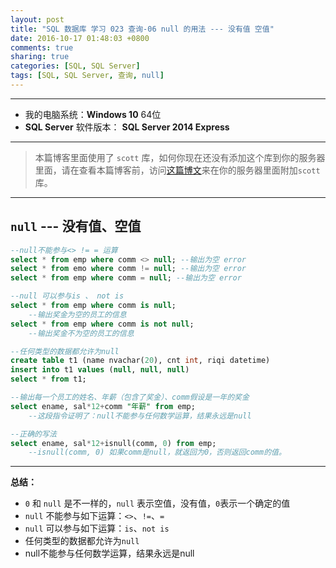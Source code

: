 ```yaml
---
layout: post
title: "SQL 数据库 学习 023 查询-06 null 的用法 --- 没有值 空值"
date: 2016-10-17 01:48:03 +0800
comments: true
sharing: true
categories: [SQL, SQL Server]
tags: [SQL, SQL Server, 查询, null]
---
```





---

* 我的电脑系统：**Windows  10** 64位
* **SQL Server** 软件版本： **SQL Server 2014 Express**

---

> 本篇博客里面使用了 `scott` 库，如何你现在还没有添加这个库到你的服务器里面，请在查看本篇博客前，访问[这篇博文](http://www.aobosir.com/blog/2016/10/16/SQL-Learning-016-how-to-attach-a-database/)来在你的服务器里面附加`scott`库。

---


## `null` --- 没有值、空值


```sql
--null不能参与<> != = 运算
select * from emp where comm <> null; --输出为空 error
select * from emo where comm != null; --输出为空 error
select * from emp where comm = null; --输出为空 error
```

```sql
--null 可以参与is 、 not is 
select * from emp where comm is null; 
	--输出奖金为空的员工的信息
select * from emp where comm is not null;
	--输出奖金不为空的员工的信息
```


```sql
--任何类型的数据都允许为null
create table t1 (name nvachar(20), cnt int, riqi datetime)
insert into t1 values (null, null, null)
select * from t1;
```


```sql
--输出每一个员工的姓名、年薪（包含了奖金）、comm假设是一年的奖金
select ename, sal*12+comm "年薪" from emp;
	--这段指令证明了：null不能参与任何数学运算，结果永远是null
```


```sql
--正确的写法
select ename, sal*12+isnull(comm, 0) from emp;
	--isnull(comm, 0) 如果comm是null，就返回为0，否则返回comm的值。
```


---

**总结：**

* `0` 和 `null` 是不一样的，`null` 表示空值，没有值，`0`表示一个确定的值
* `null` 不能参与如下运算：`<>`、`!=`、`=`
* `null` 可以参与如下运算：`is`、`not is`
* 任何类型的数据都允许为`null`
* null不能参与任何数学运算，结果永远是null








